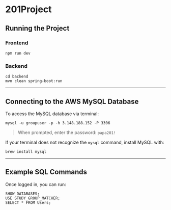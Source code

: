 # 201Project

## Running the Project

### Frontend

```
npm run dev
```

### Backend

```
cd backend
mvn clean spring-boot:run
```

---

## Connecting to the AWS MySQL Database

To access the MySQL database via terminal:

```
mysql -u groupuser -p -h 3.148.188.152 -P 3306
```

> When prompted, enter the password: `papa201!`

If your terminal does not recognize the `mysql` command, install MySQL with:

```
brew install mysql
```

---

## Example SQL Commands

Once logged in, you can run:

```
SHOW DATABASES;
USE STUDY_GROUP_MATCHER;
SELECT * FROM Users;
```
